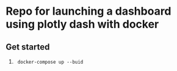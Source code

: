 # Repo for launching a dashboard using plotly dash with docker


## Get started
1. ``` docker-compose up --buid```

